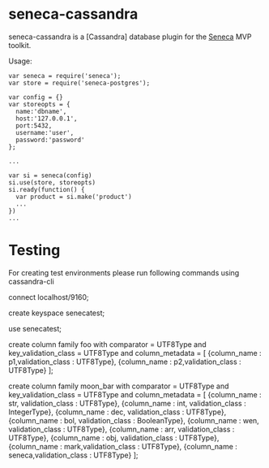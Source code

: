 seneca-cassandra
================

seneca-cassandra is a [Cassandra] database plugin for the [Seneca][seneca] MVP toolkit.

Usage:

    var seneca = require('seneca');
    var store = require('seneca-postgres');

    var config = {}
    var storeopts = {
      name:'dbname',
      host:'127.0.0.1',
      port:5432,
      username:'user',
      password:'password'
    };

    ...

    var si = seneca(config)
    si.use(store, storeopts)
    si.ready(function() {
      var product = si.make('product')
      ...
    })
    ...

[seneca]: http://senecajs.org/


Testing
=======
For creating test environments please run following commands using cassandra-cli

connect localhost/9160;

create keyspace senecatest;

use senecatest;

create column family foo
with comparator = UTF8Type
and key_validation_class = UTF8Type
and column_metadata =
[
{column_name : p1,validation_class : UTF8Type},
{column_name : p2,validation_class : UTF8Type}
];

create column family moon_bar
with comparator = UTF8Type
and key_validation_class = UTF8Type
and column_metadata =
[
{column_name : str, validation_class : UTF8Type},
{column_name : int, validation_class : IntegerType},
{column_name : dec, validation_class : UTF8Type},
{column_name : bol, validation_class : BooleanType},
{column_name : wen, validation_class : UTF8Type},
{column_name : arr, validation_class : UTF8Type},
{column_name : obj, validation_class : UTF8Type},
{column_name : mark,validation_class : UTF8Type},
{column_name : seneca,validation_class : UTF8Type}
];